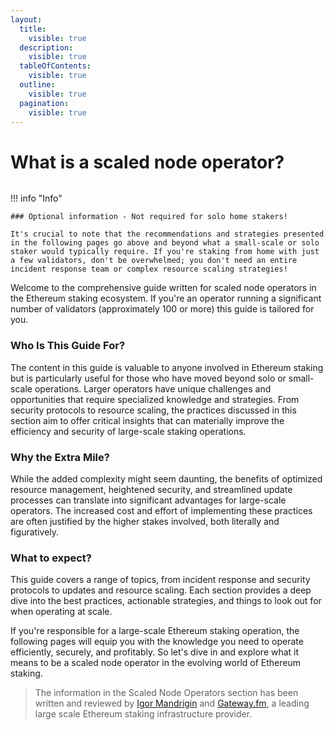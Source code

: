 ```yaml
---
layout:
  title:
    visible: true
  description:
    visible: true
  tableOfContents:
    visible: true
  outline:
    visible: true
  pagination:
    visible: true
---
```


# What is a scaled node operator?

<div data-full-width="false">

<figure><img src="/assets/img/gitbook/EthScaling.png" alt=""><figcaption></figcaption></figure>

</div>

!!! info "Info"

    ### Optional information - Not required for solo home stakers!

    It's crucial to note that the recommendations and strategies presented in the following pages go above and beyond what a small-scale or solo staker would typically require. If you're staking from home with just a few validators, don't be overwhelmed; you don't need an entire incident response team or complex resource scaling strategies!


Welcome to the comprehensive guide written for scaled node operators in the Ethereum staking ecosystem. If you're an operator running a significant number of validators (approximately 100 or more) this guide is tailored for you.

### Who Is This Guide For?

The content in this guide is valuable to anyone involved in Ethereum staking but is particularly useful for those who have moved beyond solo or small-scale operations. Larger operators have unique challenges and opportunities that require specialized knowledge and strategies. From security protocols to resource scaling, the practices discussed in this section aim to offer critical insights that can materially improve the efficiency and security of large-scale staking operations.

### Why the Extra Mile?

While the added complexity might seem daunting, the benefits of optimized resource management, heightened security, and streamlined update processes can translate into significant advantages for large-scale operators. The increased cost and effort of implementing these practices are often justified by the higher stakes involved, both literally and figuratively.

### What to expect?

This guide covers a range of topics, from incident response and security protocols to updates and resource scaling. Each section provides a deep dive into the best practices, actionable strategies, and things to look out for when operating at scale.

If you're responsible for a large-scale Ethereum staking operation, the following pages will equip you with the knowledge you need to operate efficiently, securely, and profitably. So let's dive in and explore what it means to be a scaled node operator in the evolving world of Ethereum staking.

> <img src="/assets/img/gitbook/image (108).png" alt="" data-size="line">The information in the Scaled Node Operators section has been written and reviewed by [Igor Mandrigin](https://x.com/mandrigin) and [Gateway.fm](https://gateway.fm), a leading large scale Ethereum staking infrastructure provider.
